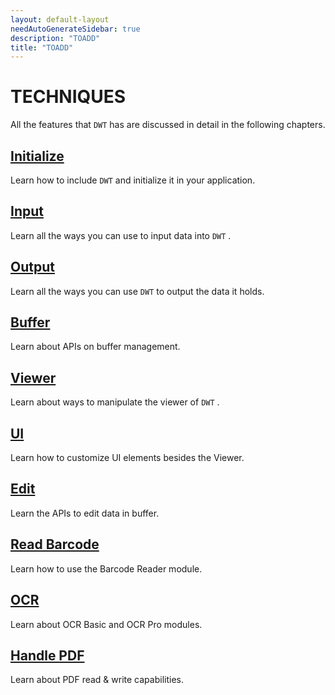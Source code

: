 ```yaml
---
layout: default-layout
needAutoGenerateSidebar: true
description: "TOADD"
title: "TOADD"
---
```


# TECHNIQUES

All the features that `DWT` has are discussed in detail in the following chapters.

## [Initialize]({{site.indepth}}features/Initialize.html)

Learn how to include `DWT` and initialize it in your application.

## [Input]({{site.indepth}}features/Input.html)

Learn all the ways you can use to input data into `DWT` .

## [Output]({{site.indepth}}features/Output.html)

Learn all the ways you can use `DWT` to output the data it holds.

## [Buffer]({{site.indepth}}features/Buffer.html)

Learn about APIs on buffer management.

## [Viewer]({{site.indepth}}features/Viewer.html)

Learn about ways to manipulate the viewer of `DWT` .

## [UI]({{site.indepth}}features/UI.html)

Learn how to customize UI elements besides the Viewer.

## [Edit]({{site.indepth}}features/Edit.html)

Learn the APIs to edit data in buffer.

## [Read Barcode]({{site.indepth}}features/Barcode.html)

Learn how to use the Barcode Reader module.

## [OCR]({{site.indepth}}features/OCR.html)

Learn about OCR Basic and OCR Pro modules.

## [Handle PDF]({{site.indepth}}features/PDF.html)

Learn about PDF read & write capabilities.
